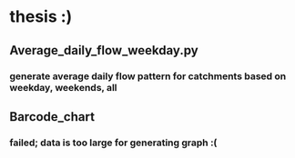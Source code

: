# thesis :)
## Average_daily_flow_weekday.py
### generate average daily flow pattern for catchments based on weekday, weekends, all

## Barcode_chart
### failed; data is too large for generating graph :(
